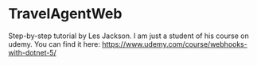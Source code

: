 # TravelAgentWeb
Step-by-step tutorial by Les Jackson. I am just a student of his course on udemy. You can find it here: https://www.udemy.com/course/webhooks-with-dotnet-5/

